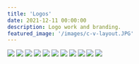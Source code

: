 ```yaml
---
title: 'Logos'
date: 2021-12-11 00:00:00
description: Logo work and branding.
featured_image: '/images/c-v-layout.JPG'
---
```



<div class="gallery" data-columns="3">
	<img src="/images/sentien.JPG">
	<img src="/images/beleza.png">
	<img src="/images/c-v.JPG">
	<img src="/images/illuminate-pt.png">
	<img src="/images/sine.png">
	<img src="/images/lonely-aurora.png">
        <img src="/images/made-to-play.png"> 
	<img src="/images/m-m.png">
	<img src="/images/word-witch.JPG">
	<img src="/images/catrina.png">
	<img src="/images/square_transparent.png">
</div>
